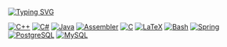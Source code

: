 [![Typing SVG](https://readme-typing-svg.herokuapp.com?font=Fira+Code&size=25&duration=3000&pause=1000&color=0E00F7&background=FFFFFF00&repeat=false&random=false&width=435&lines=Computer+science+student)](https://git.io/typing-svg)

[![C++](https://img.shields.io/badge/C%2B%2B-00599C?style=for-the-badge&logo=c%2B%2B&logoColor=white)](https://en.wikipedia.org/wiki/C%2B%2B)
[![C#](https://img.shields.io/badge/C%23-239120?style=for-the-badge&logo=c-sharp&logoColor=white)](https://en.wikipedia.org/wiki/C_Sharp_(programming_language))
[![Java](https://img.shields.io/badge/Java-007396?style=for-the-badge&logo=java&logoColor=white)](https://en.wikipedia.org/wiki/Java_(programming_language))
[![Assembler](https://img.shields.io/badge/Assembler-000000?style=for-the-badge&logo=assemblyscript&logoColor=white)](https://en.wikipedia.org/wiki/Assembly_language)
[![C](https://img.shields.io/badge/C-00599C?style=for-the-badge&logo=c&logoColor=white)](https://en.wikipedia.org/wiki/C_(programming_language))
[![LaTeX](https://img.shields.io/badge/LaTeX-008080?style=for-the-badge&logo=latex&logoColor=white)](https://en.wikipedia.org/wiki/LaTeX)
[![Bash](https://img.shields.io/badge/Bash-4EAA25?style=for-the-badge&logo=gnu-bash&logoColor=white)](https://www.gnu.org/software/bash/)
[![Spring](https://img.shields.io/badge/Spring-6DB33F?style=for-the-badge&logo=spring&logoColor=white)](https://spring.io/)
[![PostgreSQL](https://img.shields.io/badge/PostgreSQL-336791?style=for-the-badge&logo=postgresql&logoColor=white)](https://www.postgresql.org/)
[![MySQL](https://img.shields.io/badge/MySQL-4479A1?style=for-the-badge&logo=mysql&logoColor=white)](https://www.mysql.com/)


<!--
**CaXaPCMeDoM/CaXaPCMeDoM** is a ✨ _special_ ✨ repository because its `README.md` (this file) appears on your GitHub profile.

Here are some ideas to get you started:

- 🔭 I’m currently working on ...
- 🌱 I’m currently learning ...
- 👯 I’m looking to collaborate on ...
- 🤔 I’m looking for help with ...
- 💬 Ask me about ...
- 📫 How to reach me: ...
- 😄 Pronouns: ...
- ⚡ Fun fact: ...
-->

